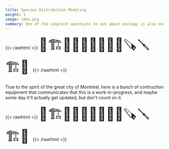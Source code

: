 ```yaml
---
title: Species Distribution Modeling
weight: 1
image: sdms.png
summary: One of the simplest questions to ask about ecology is also one of the most difficult to answer --- where do different species live?
---
```



{{< rawhtml >}}
<span style="font-size:3em;">
🚧🏗️👷‍♂️👷‍♀️🦺🔨🧰🪚🪛🏗️🚧
</span>
{{< /rawhtml >}}

True to the spirit of the great city of Montréal, here is a bunch of contruction
equipment that communicates that this is a work-in-progress, and maybe some day
it'll actually get updated, but don't count on it.


{{< rawhtml >}}
<span style="font-size:3em;">
🚧🏗️👷‍♂️👷‍♀️🦺🔨🧰🪚🪛🏗️🚧
</span>
{{< /rawhtml >}}